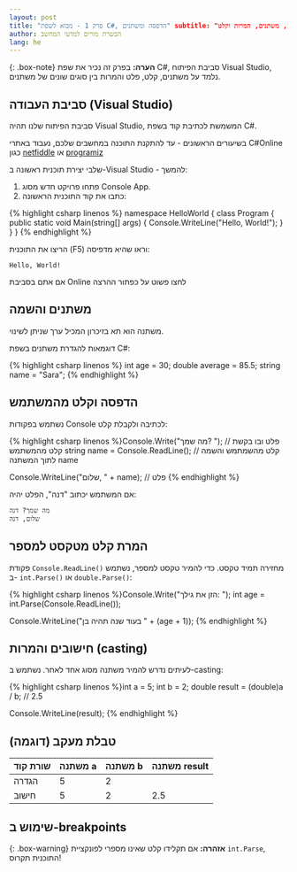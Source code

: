 ```yaml
---
layout: post 
title: "פרק 1 - מבוא לשפת C#, הדפסה ומשתנים" subtitle: "הדפסה, משתנים, המרות וקלט"
author: הכשרת מורים למדעי המחשב
lang: he
---
```


{: .box-note} **הערה:** בפרק זה נכיר את שפת C#, סביבת הפיתוח Visual Studio, נלמד על משתנים, קלט, פלט והמרות בין סוגים שונים של משתנים.

## סביבת העבודה (Visual Studio)

סביבת הפיתוח שלנו תהיה Visual Studio, המשמשת לכתיבת קוד בשפת C#.

בשיעורים הראשונים - עד להתקנת התוכנה במחשבים שלכם, נעבוד באתרי C#Online כגון [netfiddle](https://dotnetfiddle.net/) או [programiz](https://www.programiz.com/csharp-programming/online-compiler/)

שלבי יצירת תוכנית ראשונה ב-Visual Studio  - להמשך:

1. פתחו פרויקט חדש מסוג Console App.
2. כתבו את קוד התוכנית הראשונה:

{% highlight csharp linenos %} 
namespace HelloWorld 
{ 
    class Program 
    { 
        public static void Main(string[] args) 
        { 
            Console.WriteLine("Hello, World!"); 
        } 
    } 
} 
{% endhighlight %}

הריצו את התוכנית (F5) וראו שהיא מדפיסה:

```
Hello, World!
```
אם אתם בסביבת Online לחצו פשוט על כפתור ההרצה

## משתנים והשמה

משתנה הוא תא בזיכרון המכיל ערך שניתן לשינוי.

דוגמאות להגדרת משתנים בשפת C#:

{% highlight csharp linenos %}
int age = 30; 
double average = 85.5;
string name = "Sara";
{% endhighlight %}

## הדפסה וקלט מהמשתמש

נשתמש בפקודות Console לכתיבה ולקבלת קלט:

{% highlight csharp linenos %}Console.Write("מה שמך? "); // פלט ובו בקשת קלט מהמשתמש
string name = Console.ReadLine(); // קלט מהשמתמש והשמה לתוך המשתנה name

Console.WriteLine("שלום, " + name); // פלט
{% endhighlight %}

אם המשתמש יכתוב "דנה", הפלט יהיה:

```
מה שמך? דנה
שלום, דנה
```

## המרת קלט מטקסט למספר

פקודת `Console.ReadLine()` מחזירה תמיד טקסט. כדי להמיר טקסט למספר, נשתמש ב- `int.Parse()` או `double.Parse()`:

{% highlight csharp linenos %}Console.Write("הזן את גילך: "); 
int age = int.Parse(Console.ReadLine());

Console.WriteLine("בעוד שנה תהיה בן " + (age + 1)); 
{% endhighlight %}

## חישובים והמרות (casting)

לעיתים נדרש להמיר משתנה מסוג אחד לאחר. נשתמש ב-casting:

{% highlight csharp linenos %}int a = 5; 
int b = 2; 
double result = (double)a / b; // 2.5

Console.WriteLine(result); {% endhighlight %}

## טבלת מעקב (דוגמה)

| שורת קוד | משתנה a | משתנה b | משתנה result |
| -------- | ------- | ------- | ------------ |
| הגדרה    | 5       | 2       |              |
| חישוב    | 5       | 2       | 2.5          |

## שימוש ב-breakpoints


{: .box-warning}
**אזהרה:** אם תקלידו קלט שאינו מספרי לפונקציית `int.Parse`, התוכנית תקרוס!

